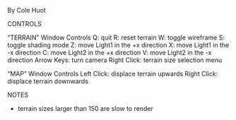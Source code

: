 By Cole Huot

CONTROLS

“TERRAIN” Window Controls
Q: quit
R: reset terrain
W: toggle wireframe
S: toggle shading mode
Z: move Light1 in the +x direction
X: move Light1 in the -x direction
C: move Light2 in the +x direction
V: move Light2 in the -x direction
Arrow Keys: turn camera
Right Click: terrain size selection menu

“MAP” Window Controls
Left Click: displace terrain upwards
Right Click: displace terrain downwards


NOTES

- terrain sizes larger than 150 are slow to render
